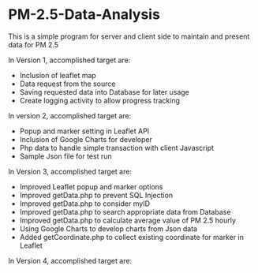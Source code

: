 # PM-2.5-Data-Analysis
This is a simple program for server and client side to maintain and present data for PM 2.5

In Version 1, accomplished target are:
- Inclusion of leaflet map
- Data request from the source
- Saving requested data into Database for later usage
- Create logging activity to allow progress tracking

In version 2, accomplished target are:
- Popup and marker setting in Leaflet API
- Inclusion of Google Charts for developer
- Php data to handle simple transaction with client Javascript
- Sample Json file for test run

In Version 3, accomplished target are:
- Improved Leaflet popup and marker options
- Improved getData.php to prevent SQL Injection
- Improved getData.php to consider myID
- Improved getData.php to search appropriate data from Database
- Improved getData.php to calculate average value of PM 2.5 hourly
- Using Google Charts to develop charts from Json data
- Added getCoordinate.php to collect existing coordinate for marker in Leaflet

In Version 4, accomplished target are:
